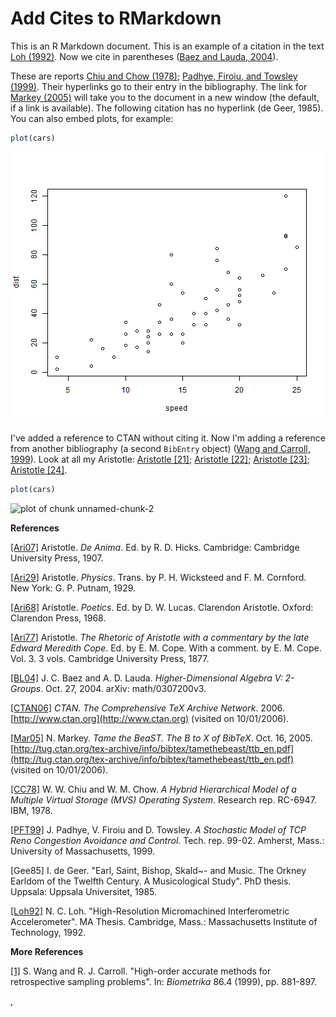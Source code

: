 Add Cites to RMarkdown
========================================================



  This is an R Markdown document. This is an example of a citation in the text <a name=cite-loh></a>[Loh (1992)](#loh). Now we cite in parentheses <a name=cite-baezonline></a>([Baez and Lauda, 2004](#baezonline)).

These are reports <a name=cite-chiu></a><a name=cite-padhye></a>[Chiu and Chow (1978)](#chiu); [Padhye, Firoiu, and Towsley (1999)](file://ftp://gaia.cs.umass.edu/pub/Padhey99-markov.ps).  Their hyperlinks go to their entry in the bibliography.
The link for <a name=cite-markey></a>[Markey (2005)](http://tug.ctan.org/tex-archive/info/bibtex/tamethebeast/ttb_en.pdf) will take you to the document in a new window (the default, if a link is available). The following citation has no hyperlink (de
Geer, 1985).  You can also embed plots, for example: 
  

```r
plot(cars)
```

![plot of chunk unnamed-chunk-1](figure/unnamed-chunk-1.png) 

I've added a reference to CTAN without citing it.  Now I'm adding a reference from another bibliography (a second `BibEntry` object) <a name=cite-wang1999high></a>([Wang and Carroll, 1999](#wang1999high)).  Look at all my Aristotle: <a name=cite-aristotleanima></a><a name=cite-aristotlephysics></a><a name=cite-aristotlepoetics></a><a name=cite-aristotlerhetoric></a>[Aristotle [21]](#aristotleanima); [Aristotle [22]](#aristotlephysics); [Aristotle [23]](#aristotlepoetics); [Aristotle [24]](#aristotlerhetoric).  


```r
plot(cars)
```

![plot of chunk unnamed-chunk-2](figure/unnamed-chunk-2.png) 


**References**

<a name=aristotleanima></a>[[Ari07]](#cite-aristotleanima) Aristotle. _De Anima_. Ed. by R. D. Hicks. Cambridge:
Cambridge University Press, 1907.

<a name=aristotlephysics></a>[[Ari29]](#cite-aristotlephysics) Aristotle. _Physics_. Trans.  by P. H. Wicksteed and F. M.
Cornford. New York: G. P. Putnam, 1929.

<a name=aristotlepoetics></a>[[Ari68]](#cite-aristotlepoetics) Aristotle. _Poetics_. Ed. by D. W. Lucas. Clarendon
Aristotle. Oxford: Clarendon Press, 1968.

<a name=aristotlerhetoric></a>[[Ari77]](#cite-aristotlerhetoric) Aristotle. _The Rhetoric of Aristotle with a commentary by
the late Edward Meredith Cope_. Ed. by E. M. Cope. With a comment.
by E. M. Cope. Vol. 3. 3 vols. Cambridge University Press, 1877.

<a name=baezonline></a>[[BL04]](#cite-baezonline) J. C. Baez and A. D. Lauda. _Higher-Dimensional Algebra V:
2-Groups_. Oct. 27, 2004. arXiv: math/0307200v3.

<a name=ctan></a>[[CTAN06]](#cite-ctan) _CTAN. The Comprehensive TeX Archive Network_. 2006.
[http://www.ctan.org](http://www.ctan.org) (visited on 10/01/2006).

<a name=markey></a>[[Mar05]](#cite-markey) N. Markey. _Tame the BeaST. The B to X of BibTeX_. Oct.
16, 2005. [http://tug.ctan.org/tex-archive/info/bibtex/tamethebeast/ttb_en.pdf](http://tug.ctan.org/tex-archive/info/bibtex/tamethebeast/ttb_en.pdf)
(visited on 10/01/2006).

<a name=chiu></a>[[CC78]](#cite-chiu) W. W. Chiu and W. M. Chow. _A Hybrid Hierarchical Model of
a Multiple Virtual Storage (MVS) Operating System_. Research rep.
RC-6947. IBM, 1978.

<a name=padhye></a>[[PFT99]](#cite-padhye) J. Padhye, V. Firoiu and D. Towsley. _A Stochastic Model
of TCP Reno Congestion Avoidance and Control_. Tech. rep. 99-02.
Amherst, Mass.: University of Massachusetts, 1999.

[Gee85] I. de Geer. "Earl, Saint, Bishop, Skald~- and Music. The
Orkney Earldom of the Twelfth Century. A Musicological Study". PhD
thesis. Uppsala: Uppsala Universitet, 1985.

<a name=loh></a>[[Loh92]](#cite-loh) N. C. Loh. "High-Resolution Micromachined Interferometric
Accelerometer". MA Thesis. Cambridge, Mass.: Massachusetts
Institute of Technology, 1992.


**More References**

<a name=wang1999high></a>[[1]](#cite-wang1999high) S. Wang and R. J. Carroll. "High-order accurate methods for
retrospective sampling problems". In: _Biometrika_ 86.4 (1999),
pp. 881-897.

,
